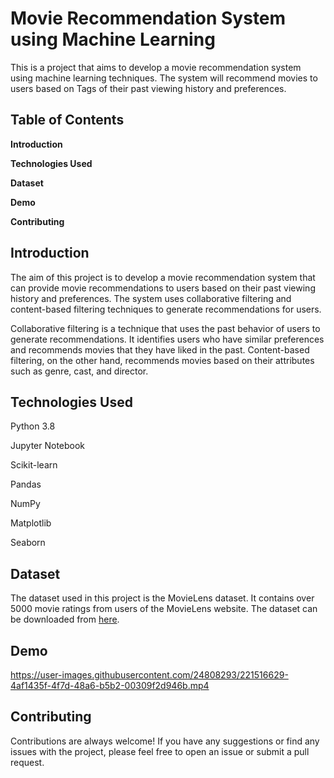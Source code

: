 # Movie Recommendation System using Machine Learning #

 This is a project that aims to develop a movie recommendation system using machine learning techniques. The system will recommend movies to users based on Tags of their past viewing history and preferences.

## Table of Contents ##

**Introduction**

**Technologies Used**

**Dataset**

**Demo**

**Contributing**

## Introduction ##

The aim of this project is to develop a movie recommendation system that can provide movie recommendations to users based on their past viewing history and preferences. The system uses collaborative filtering and content-based filtering techniques to generate recommendations for users.

Collaborative filtering is a technique that uses the past behavior of users to generate recommendations. It identifies users who have similar preferences and recommends movies that they have liked in the past. Content-based filtering, on the other hand, recommends movies based on their attributes such as genre, cast, and director.

## Technologies Used ##

Python 3.8

Jupyter Notebook

Scikit-learn

Pandas

NumPy

Matplotlib

Seaborn

## Dataset ##
The dataset used in this project is the MovieLens dataset. It contains over 5000 movie ratings from users of the MovieLens website. The dataset can be downloaded from [here](https://www.kaggle.com/datasets/tmdb/tmdb-movie-metadata).

## Demo ##

https://user-images.githubusercontent.com/24808293/221516629-4af1435f-4f7d-48a6-b5b2-00309f2d946b.mp4

## Contributing ##

Contributions are always welcome! If you have any suggestions or find any issues with the project, please feel free to open an issue or submit a pull request.
